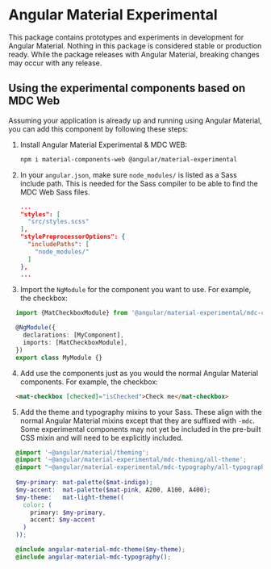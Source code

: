 # Angular Material Experimental

This package contains prototypes and experiments in development for Angular Material. Nothing in
this package is considered stable or production ready. While the package releases with Angular
Material, breaking changes may occur with any release.

## Using the experimental components based on MDC Web
Assuming your application is already up and running using Angular Material, you can add this
component by following these steps:

1. Install Angular Material Experimental & MDC WEB:

   ```bash
   npm i material-components-web @angular/material-experimental
   ```

2. In your `angular.json`, make sure `node_modules/` is listed as a Sass include path. This is
   needed for the Sass compiler to be able to find the MDC Web Sass files.

   ```json
   ...
   "styles": [
     "src/styles.scss"
   ],
   "stylePreprocessorOptions": {
     "includePaths": [
       "node_modules/"
     ]
   },
   ...
   ```
   
3. Import the `NgModule` for the component you want to use. For example, the checkbox:
```ts
  import {MatCheckboxModule} from '@angular/material-experimental/mdc-checkbox';

  @NgModule({
    declarations: [MyComponent],
    imports: [MatCheckboxModule],
  })
  export class MyModule {}
```

4. Add use the components just as you would the normal Angular Material components. For example,
the checkbox: 
```html
  <mat-checkbox [checked]="isChecked">Check me</mat-checkbox>
```

5. Add the theme and typography mixins to your Sass. These align with the normal Angular Material
mixins except that they are suffixed with `-mdc`. Some experimental components may not yet
be included in the pre-built CSS mixin and will need to be explicitly included.

```scss
  @import '~@angular/material/theming';
  @import '~@angular/material-experimental/mdc-theming/all-theme';
  @import "~@angular/material-experimental/mdc-typography/all-typography";
  
  $my-primary: mat-palette($mat-indigo);
  $my-accent:  mat-palette($mat-pink, A200, A100, A400);
  $my-theme:   mat-light-theme((
    color: (
      primary: $my-primary, 
      accent: $my-accent
    )
  ));

  @include angular-material-mdc-theme($my-theme);
  @include angular-material-mdc-typography();
```
